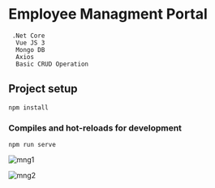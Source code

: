 # Employee Managment Portal
  ```
   .Net Core
    Vue JS 3
    Mongo DB
    Axios
    Basic CRUD Operation
  ```

## Project setup
```
npm install
```

### Compiles and hot-reloads for development
```
npm run serve
```

![mng1](https://user-images.githubusercontent.com/59365403/157882315-137c5dc9-5843-4b41-992b-0fbfd9c06ee2.png)


![mng2](https://user-images.githubusercontent.com/59365403/157882321-c964df00-a7d9-4489-9c25-fefc1e3eef3a.png)
